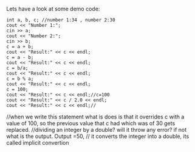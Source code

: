 Lets have a look at some demo code:

```
int a, b, c; //number 1:34 , number 2:30
cout << "Number 1:";
cin >> a; 
cout << "Number 2:";
cin >> b;
c = a + b;
cout << "Result:" << c << endl;
c = a - b;
cout << "Result:" << c << endl;
c = b/a;
cout << "Result:" << c << endl;
c = b % a;
cout << "Result:" << c << endl;
c = 100;
cout << "Result:" << c << endl;//c=100
cout << "Result:" << c / 2.0 << endl;
cout << "Result:" << c << endl;//
```
//when we write this statement what is does is that it overrides c with a value of 100, so the previous value that c had which was of 30 gets replaced.
//dividing an integer by a double? will it throw any error? if not what is the output. Output =50, 
// it converts the integer into a double, its called implicit convertion
